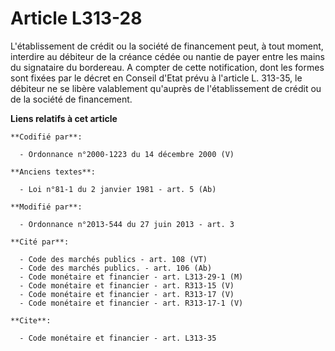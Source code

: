 # Article L313-28

L'établissement de crédit ou la société de financement peut, à tout moment, interdire au débiteur de la créance cédée ou
nantie de payer entre les mains du signataire du bordereau. A compter de cette notification, dont les formes sont fixées par
le décret en Conseil d'Etat prévu à l'article L. 313-35, le débiteur ne se libère valablement qu'auprès de l'établissement de
crédit ou de la société de financement.

**Liens relatifs à cet article**

	**Codifié par**:

	  - Ordonnance n°2000-1223 du 14 décembre 2000 (V)

	**Anciens textes**:

	  - Loi n°81-1 du 2 janvier 1981 - art. 5 (Ab)

	**Modifié par**:

	  - Ordonnance n°2013-544 du 27 juin 2013 - art. 3

	**Cité par**:

	  - Code des marchés publics - art. 108 (VT)
	  - Code des marchés publics. - art. 106 (Ab)
	  - Code monétaire et financier - art. L313-29-1 (M)
	  - Code monétaire et financier - art. R313-15 (V)
	  - Code monétaire et financier - art. R313-17 (V)
	  - Code monétaire et financier - art. R313-17-1 (V)

	**Cite**:

	  - Code monétaire et financier - art. L313-35
